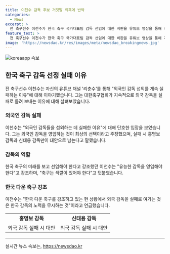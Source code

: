 ```yaml
---
title: 이천수 감독 후보 거짓말 의혹에 반박
categories:
  - News
excerpt: >
  전 축구선수 이천수가 한국 축구 국가대표팀 감독 선임에 대한 비판을 유튜브 영상을 통해 제기했다. 그는 외국 감독 섭외 실패와 대표팀의 미래를 고려해야 한다고 주장했으며, 한국 스타일을 강조하는 감독 후보들에 대한 우려도 표명했다. 특히 홍명보와 신태용 감독을 지지하며 외국 감독 미섭외 시 확실한 대안이 없다고 주장했다.
feature_text: >
  전 축구선수 이천수가 한국 축구 국가대표팀 감독 선임에 대한 비판을 유튜브 영상을 통해 제기했다. 그는 외국 감독 섭외 실패와 대표팀의 미래를 고려해야 한다고 주장했으며, 한국 스타일을 강조하는 감독 후보들에 대한 우려도 표명했다. 특히 홍명보와 신태용 감독을 지지하며 외국 감독 미섭외 시 확실한 대안이 없다고 주장했다.
image: 'https://newsdao.kr/res/images/meta/newsdao_breakingnews.jpg'
---
```


<p><img src="https://newsdao.kr/res/images/meta/newsdao_breakingnews.jpg" alt="koreaapp 속보" /></p>

<h2 data-ke-size="size26">한국 축구 감독 선정 실패 이유</h2>

<p data-ke-size="size16">전 축구선수 이천수는 자신의 유튜브 채널 '리춘수'를 통해 "외국인 감독 섭외를 계속 실패하는 이유"에 대해 이야기했습니다. 그는 대한축구협회가 지속적으로 외국 감독을 실패로 돌려 보내는 이유에 대해 살펴보았습니다.</p>

<h3>외국인 감독 실패</h3>

<p data-ke-size="size16">이천수는 "외국인 감독들을 섭외하는 데 실패한 이유"에 대해 단호한 입장을 보였습니다. 그는 외국인 감독을 영입하는 것이 최상의 선택이라고 주장했으며, 실패 시 홍명보 감독과 신태용 감독만이 대안으로 남는다고 말했습니다.</p>

<h3>감독의 역할</h3>

<p data-ke-size="size16">한국 축구의 미래를 보고 선임해야 한다고 강조했던 이천수는 "유능한 감독을 영입해야 한다"고 강조하며, "축구는 색깔이 있어야 한다"고 덧붙였습니다.</p>

<h3>한국 다운 축구 강조</h3>

<p data-ke-size="size16">이천수는 "한국 다운 축구를 강조하고 있는 현 상황에서 외국 감독을 실패로 여기는 것은 한국 감독의 노력을 무시하는 것"이라고 언급했습니다.</p>

<table>
    <tr>
        <td style="text-align: center; height: 17px;"><b>홍명보 감독</b></td>
        <td style="text-align: center; height: 17px;"><b>신태용 감독</b></td>
    </tr>
    <tr>
        <td style="text-align: center;">외국 감독 실패 시 대안</td>
        <td style="text-align: center;">외국 감독 실패 시 대안</td>
    </tr>
</table>

<p><hr></p>
실시간 뉴스 속보는, <a href="https://newsdao.kr" rel="dofollow">https://newsdao.kr</a>


